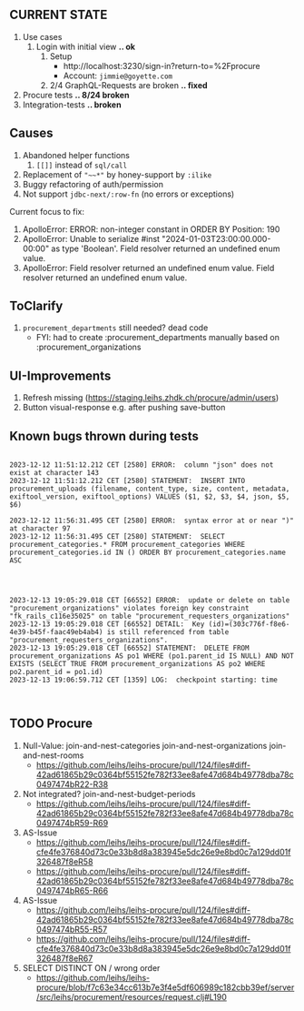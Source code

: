 
CURRENT STATE
--
1. Use cases
   1. Login with initial view                      **.. ok**
      1. Setup
         - http://localhost:3230/sign-in?return-to=%2Fprocure
         - Account: `jimmie@goyette.com` 
      2. 2/4 GraphQL-Requests are broken           **.. fixed**
2. Procure tests                                   **.. 8/24 broken**
3. Integration-tests                               **.. broken**

Causes
--
1. Abandoned helper functions
   1. `[[]]` instead of `sql/call` 
2. Replacement of `"~~*"` by honey-support by `:ilike`
3. Buggy refactoring of auth/permission
4. Not support `jdbc-next/:row-fn` (no errors or exceptions)


Current focus to fix:
1. ApolloError: ERROR: non-integer constant in ORDER BY
   Position: 190
2. ApolloError: Unable to serialize #inst "2024-01-03T23:00:00.000-00:00" as type 'Boolean'.
   Field resolver returned an undefined enum value.
3. ApolloError: Field resolver returned an undefined enum value.
   Field resolver returned an undefined enum value.



ToClarify
--
1. `procurement_departments` still needed? dead code
   - FYI: had to create :procurement_departments manually based on :procurement_organizations


UI-Improvements
--
1. Refresh missing (https://staging.leihs.zhdk.ch/procure/admin/users)
2. Button visual-response e.g. after pushing save-button


Known bugs thrown during tests
--
```log

2023-12-12 11:51:12.212 CET [2580] ERROR:  column "json" does not exist at character 143
2023-12-12 11:51:12.212 CET [2580] STATEMENT:  INSERT INTO procurement_uploads (filename, content_type, size, content, metadata, exiftool_version, exiftool_options) VALUES ($1, $2, $3, $4, json, $5, $6)

2023-12-12 11:56:31.495 CET [2580] ERROR:  syntax error at or near ")" at character 97
2023-12-12 11:56:31.495 CET [2580] STATEMENT:  SELECT procurement_categories.* FROM procurement_categories WHERE procurement_categories.id IN () ORDER BY procurement_categories.name ASC




2023-12-13 19:05:29.018 CET [66552] ERROR:  update or delete on table "procurement_organizations" violates foreign key constraint "fk_rails_c116e35025" on table "procurement_requesters_organizations"
2023-12-13 19:05:29.018 CET [66552] DETAIL:  Key (id)=(303c776f-f8e6-4e39-b45f-faac49eb4ab4) is still referenced from table "procurement_requesters_organizations".
2023-12-13 19:05:29.018 CET [66552] STATEMENT:  DELETE FROM procurement_organizations AS po1 WHERE (po1.parent_id IS NULL) AND NOT EXISTS (SELECT TRUE FROM procurement_organizations AS po2 WHERE po2.parent_id = po1.id)
2023-12-13 19:06:59.712 CET [1359] LOG:  checkpoint starting: time



```



TODO Procure
--
1. Null-Value: join-and-nest-categories  join-and-nest-organizations  join-and-nest-rooms       
   - https://github.com/leihs/leihs-procure/pull/124/files#diff-42ad61865b29c0364bf55152fe782f33ee8afe47d684b49778dba78c0497474bR22-R38
2. Not integrated?  join-and-nest-budget-periods
   - https://github.com/leihs/leihs-procure/pull/124/files#diff-42ad61865b29c0364bf55152fe782f33ee8afe47d684b49778dba78c0497474bR59-R69
3. AS-Issue
   - https://github.com/leihs/leihs-procure/pull/124/files#diff-cfe4fe376840d73c0e33b8d8a383945e5dc26e9e8bd0c7a129dd01f326487f8eR58
   - https://github.com/leihs/leihs-procure/pull/124/files#diff-42ad61865b29c0364bf55152fe782f33ee8afe47d684b49778dba78c0497474bR65-R66
4. AS-Issue
   - https://github.com/leihs/leihs-procure/pull/124/files#diff-42ad61865b29c0364bf55152fe782f33ee8afe47d684b49778dba78c0497474bR55-R57
   - https://github.com/leihs/leihs-procure/pull/124/files#diff-cfe4fe376840d73c0e33b8d8a383945e5dc26e9e8bd0c7a129dd01f326487f8eR67
5. SELECT DISTINCT ON / wrong order
   - https://github.com/leihs/leihs-procure/blob/f7c63e34cc613b7e3f4e5df606989c182cbb39ef/server/src/leihs/procurement/resources/request.clj#L190